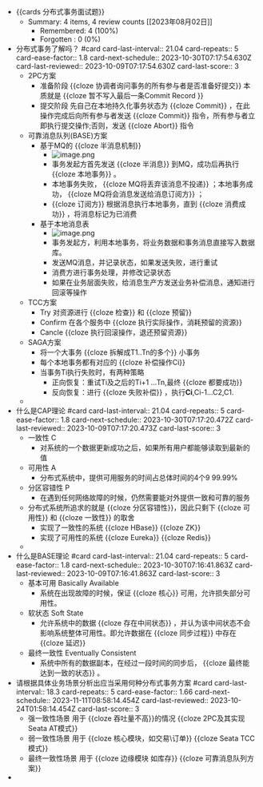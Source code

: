 - {{cards 分布式事务面试题}}
	- Summary: 4 items, 4 review counts [[2023年08月02日]]
		- Remembered:   4 (100%)
		- Forgotten :   0 (0%)
- 分布式事务了解吗？ #card
  card-last-interval:: 21.04
  card-repeats:: 5
  card-ease-factor:: 1.8
  card-next-schedule:: 2023-10-30T07:17:54.630Z
  card-last-reviewed:: 2023-10-09T07:17:54.630Z
  card-last-score:: 3
	- 2PC方案
		- 准备阶段 {{cloze 协调者询问事务的所有参与者是否准备好提交}} 本质就是 {{cloze 暂不写入最后一条Commit Record }}
		- 提交阶段 先自己在本地持久化事务状态为 {{cloze Commit}} ，在此操作完成后向所有参与者发送 {{cloze Commit}} 指令，所有参与者立即执行提交操作;否则，发送 {{cloze Abort}} 指令
	- 可靠消息队列(BASE)方案
		- 基于MQ的 {{cloze 半消息机制}}
			- ![image.png](../assets/image_1690889390036_0.png)
			- 事务发起方首先发送 {{cloze 半消息}} 到MQ，成功后再执行 {{cloze 本地事务}} 。
			- 本地事务失败， {{cloze MQ将丢弃该消息不投递}} ；本地事务成功， {{cloze MQ将会消息发送给消息订阅方}} ；
			- {{cloze 订阅方}} 根据消息执行本地事务，直到 {{cloze 消费成功}} ，将消息标记为已消费
		- 基于本地消息表
			- ![image.png](../assets/image_1690889522132_0.png)
			- 事务发起方，利用本地事务，将业务数据和事务消息直接写入数据库。
			- 发送MQ消息，并记录状态，如果发送失败，进行重试
			- 消费方进行事务处理，并修改记录状态
			- 如果在业务层面失败，给消息生产方发送业务补偿消息，通知进行回滚等操作
	- TCC方案
		- Try 对资源进行 {{cloze 检查}} 和 {{cloze 预留}}
		- Confirm 在各个服务中 {{cloze 执行实际操作，消耗预留的资源}}
		- Cancle {{cloze 执行回滚操作，退还预留资源}}
	- SAGA方案
		- 将一个大事务 {{cloze 拆解成T1..Tn的多个}} 小事务
		- 每个本地事务都有对应的 {{cloze 补偿操作Ci}}
		- 当事务Ti执行失败时，有两种策略
			- 正向恢复：重试Ti及之后的Ti+1 ...Tn,最终 {{cloze 都要成功}}
			- 反向恢复：进行 {{cloze 失败补偿}} ，执行**Ci**,Ci-1...C2,C1.
	-
- 什么是CAP理论 #card
  card-last-interval:: 21.04
  card-repeats:: 5
  card-ease-factor:: 1.8
  card-next-schedule:: 2023-10-30T07:17:20.472Z
  card-last-reviewed:: 2023-10-09T07:17:20.473Z
  card-last-score:: 3
	- 一致性 C
		- 对系统的一个数据更新成功之后，如果所有用户都能够读取到最新的值
	- 可用性 A
		- 分布式系统中，提供可用服务的时间占总体时间的4个9 99.99%
	- 分区容错性 P
		- 在遇到任何网络故障的时候，仍然需要能对外提供一致和可靠的服务
	- 分布式系统所追求的就是 {{cloze 分区容错性}}，因此只剩下 {{cloze 可用性}} 和 {{cloze 一致性}} 的取舍
		- 实现了一致性的系统 {{cloze HBase}} {{cloze ZK}}
		- 实现了可用性的系统 {{cloze Eureka}} {{cloze Redis}}
	-
- 什么是BASE理论 #card
  card-last-interval:: 21.04
  card-repeats:: 5
  card-ease-factor:: 1.8
  card-next-schedule:: 2023-10-30T07:16:41.863Z
  card-last-reviewed:: 2023-10-09T07:16:41.863Z
  card-last-score:: 3
	- 基本可用 Basically Available
		- 系统在出现故障的时候，保证 {{cloze 核心}} 可用，允许损失部分可用性。
	- 软状态 Soft State
		- 允许系统中的数据 {{cloze 存在中间状态}} ，并认为该中间状态不会影响系统整体可用性。即允许数据在 {{cloze 同步过程}} 中存在 {{cloze 延迟}}
	- 最终一致性 Eventually Consistent
		- 系统中所有的数据副本，在经过一段时间的同步后， {{cloze 最终能达到一致的状态}} 。
- 请根据具体业务场景分析出应当采用何种分布式事务方案 #card
  card-last-interval:: 18.3
  card-repeats:: 5
  card-ease-factor:: 1.66
  card-next-schedule:: 2023-11-11T08:58:14.454Z
  card-last-reviewed:: 2023-10-24T01:58:14.454Z
  card-last-score:: 3
	- 强一致性场景 用于 {{cloze 吞吐量不高}}的情况 {{cloze 2PC及其实现 Seata AT模式}}
	- 弱一致性场景 用于 {{cloze 核心模块，如交易\订单}} {{cloze Seata TCC模式}}
	- 最终一致性场景 用于 {{cloze 边缘模块 如库存}} {{cloze 可靠消息队列方案}}
-